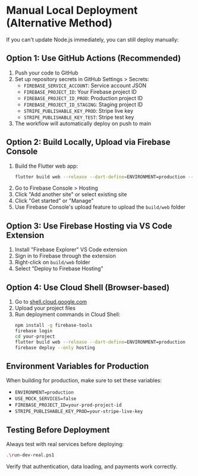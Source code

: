 # Manual Local Deployment (Alternative Method)

If you can't update Node.js immediately, you can still deploy manually:

## Option 1: Use GitHub Actions (Recommended)
1. Push your code to GitHub
2. Set up repository secrets in GitHub Settings > Secrets:
   - `FIREBASE_SERVICE_ACCOUNT`: Service account JSON
   - `FIREBASE_PROJECT_ID`: Your Firebase project ID
   - `FIREBASE_PROJECT_ID_PROD`: Production project ID
   - `FIREBASE_PROJECT_ID_STAGING`: Staging project ID
   - `STRIPE_PUBLISHABLE_KEY_PROD`: Stripe live key
   - `STRIPE_PUBLISHABLE_KEY_TEST`: Stripe test key
3. The workflow will automatically deploy on push to main

## Option 2: Build Locally, Upload via Firebase Console
1. Build the Flutter web app:
   ```bash
   flutter build web --release --dart-define=ENVIRONMENT=production --dart-define=USE_MOCK_SERVICES=false
   ```
2. Go to Firebase Console > Hosting
3. Click "Add another site" or select existing site
4. Click "Get started" or "Manage"
5. Use Firebase Console's upload feature to upload the `build/web` folder

## Option 3: Use Firebase Hosting via VS Code Extension
1. Install "Firebase Explorer" VS Code extension
2. Sign in to Firebase through the extension
3. Right-click on `build/web` folder
4. Select "Deploy to Firebase Hosting"

## Option 4: Use Cloud Shell (Browser-based)
1. Go to [shell.cloud.google.com](https://shell.cloud.google.com)
2. Upload your project files
3. Run deployment commands in Cloud Shell:
   ```bash
   npm install -g firebase-tools
   firebase login
   cd your-project
   flutter build web --release --dart-define=ENVIRONMENT=production
   firebase deploy --only hosting
   ```

## Environment Variables for Production
When building for production, make sure to set these variables:
- `ENVIRONMENT=production`
- `USE_MOCK_SERVICES=false`
- `FIREBASE_PROJECT_ID=your-prod-project-id`
- `STRIPE_PUBLISHABLE_KEY_PROD=your-stripe-live-key`

## Testing Before Deployment
Always test with real services before deploying:
```bash
.\run-dev-real.ps1
```
Verify that authentication, data loading, and payments work correctly.
